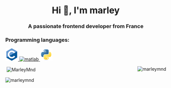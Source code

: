 <h1 align="center">Hi 👋, I'm marley</h1>
<h3 align="center">A passionate frontend developer from France</h3>



<h3 align="left"> Programming languages:</h3>
<p align="left"> <a href="https://www.cprogramming.com/" target="_blank" rel="noreferrer"> <img src="https://raw.githubusercontent.com/devicons/devicon/master/icons/c/c-original.svg" alt="c" width="40" height="40"/> </a> <a href="https://www.mathworks.com/" target="_blank" rel="noreferrer"> <img src="https://upload.wikimedia.org/wikipedia/commons/2/21/Matlab_Logo.png" alt="matlab" width="40" height="40"/> </a> <a href="https://www.python.org" target="_blank" rel="noreferrer"> <img src="https://raw.githubusercontent.com/devicons/devicon/master/icons/python/python-original.svg" alt="python" width="40" height="40"/> </a> </p>



<p><img align="right" src="https://github-readme-streak-stats.herokuapp.com/?user=marleymnd&theme=dark" alt="marleymnd" /></p> <p>&nbsp;<img align="center" src="https://github-readme-stats.vercel.app/api?username=MarleyMnd&show_icons=true&locale=en" alt="MarleyMnd" /></p>
<p><img align="center" src="https://github-readme-stats.vercel.app/api/top-langs?username=marleymnd&show_icons=true&theme=dark&locale=en&layout=compact" alt="marleymnd" /></p>
